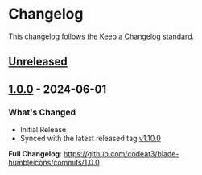 # Changelog

This changelog follows [the Keep a Changelog standard](https://keepachangelog.com).

## [Unreleased](https://github.com/codeat3/blade-humbleicons/compare/1.0.0...HEAD)

## [1.0.0](https://github.com/codeat3/blade-humbleicons/compare/1.0.0...1.0.0) - 2024-06-01

### What's Changed

* Initial Release
* Synced with the latest released tag [v1.10.0](https://github.com/zraly/humbleicons/releases/tag/v1.10.0)

**Full Changelog**: https://github.com/codeat3/blade-humbleicons/commits/1.0.0

